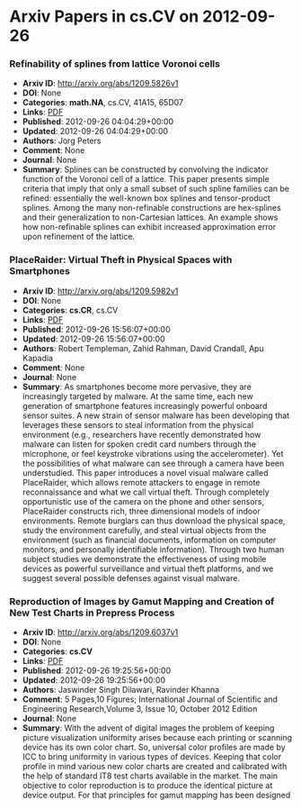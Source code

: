 # Arxiv Papers in cs.CV on 2012-09-26
### Refinability of splines from lattice Voronoi cells
- **Arxiv ID**: http://arxiv.org/abs/1209.5826v1
- **DOI**: None
- **Categories**: **math.NA**, cs.CV, 41A15, 65D07
- **Links**: [PDF](http://arxiv.org/pdf/1209.5826v1)
- **Published**: 2012-09-26 04:04:29+00:00
- **Updated**: 2012-09-26 04:04:29+00:00
- **Authors**: Jorg Peters
- **Comment**: None
- **Journal**: None
- **Summary**: Splines can be constructed by convolving the indicator function of the Voronoi cell of a lattice. This paper presents simple criteria that imply that only a small subset of such spline families can be refined: essentially the well-known box splines and tensor-product splines. Among the many non-refinable constructions are hex-splines and their generalization to non-Cartesian lattices. An example shows how non-refinable splines can exhibit increased approximation error upon refinement of the lattice.



### PlaceRaider: Virtual Theft in Physical Spaces with Smartphones
- **Arxiv ID**: http://arxiv.org/abs/1209.5982v1
- **DOI**: None
- **Categories**: **cs.CR**, cs.CV
- **Links**: [PDF](http://arxiv.org/pdf/1209.5982v1)
- **Published**: 2012-09-26 15:56:07+00:00
- **Updated**: 2012-09-26 15:56:07+00:00
- **Authors**: Robert Templeman, Zahid Rahman, David Crandall, Apu Kapadia
- **Comment**: None
- **Journal**: None
- **Summary**: As smartphones become more pervasive, they are increasingly targeted by malware. At the same time, each new generation of smartphone features increasingly powerful onboard sensor suites. A new strain of sensor malware has been developing that leverages these sensors to steal information from the physical environment (e.g., researchers have recently demonstrated how malware can listen for spoken credit card numbers through the microphone, or feel keystroke vibrations using the accelerometer). Yet the possibilities of what malware can see through a camera have been understudied. This paper introduces a novel visual malware called PlaceRaider, which allows remote attackers to engage in remote reconnaissance and what we call virtual theft. Through completely opportunistic use of the camera on the phone and other sensors, PlaceRaider constructs rich, three dimensional models of indoor environments. Remote burglars can thus download the physical space, study the environment carefully, and steal virtual objects from the environment (such as financial documents, information on computer monitors, and personally identifiable information). Through two human subject studies we demonstrate the effectiveness of using mobile devices as powerful surveillance and virtual theft platforms, and we suggest several possible defenses against visual malware.



### Reproduction of Images by Gamut Mapping and Creation of New Test Charts in Prepress Process
- **Arxiv ID**: http://arxiv.org/abs/1209.6037v1
- **DOI**: None
- **Categories**: **cs.CV**
- **Links**: [PDF](http://arxiv.org/pdf/1209.6037v1)
- **Published**: 2012-09-26 19:25:56+00:00
- **Updated**: 2012-09-26 19:25:56+00:00
- **Authors**: Jaswinder Singh Dilawari, Ravinder Khanna
- **Comment**: 5 Pages,10 Figures; International Journal of Scientific and
  Engineering Research,Volume 3, Issue 10, October 2012 Edition
- **Journal**: None
- **Summary**: With the advent of digital images the problem of keeping picture visualization uniformity arises because each printing or scanning device has its own color chart. So, universal color profiles are made by ICC to bring uniformity in various types of devices. Keeping that color profile in mind various new color charts are created and calibrated with the help of standard IT8 test charts available in the market. The main objective to color reproduction is to produce the identical picture at device output. For that principles for gamut mapping has been designed



